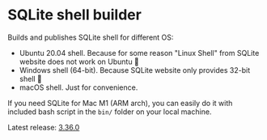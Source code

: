# SQLite shell builder

Builds and publishes SQLite shell for different OS:

- Ubuntu 20.04 shell. Because for some reason "Linux Shell" from SQLite website does not work on Ubuntu 🤷
- Windows shell (64-bit). Because SQLite website only provides 32-bit shell 🤷
- macOS shell. Just for convenience.

If you need SQLite for Mac M1 (ARM arch), you can easily do it with included bash script in the `bin/` folder on your local machine.

Latest release: [3.36.0](https://github.com/litedb/sqlite-builder/releases/latest)
